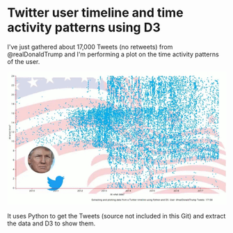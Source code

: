 Twitter user timeline and time activity patterns using D3
=========================================================

I've just gathered about 17,000 Tweets (no retweets) from @realDonaldTrump and I'm performing a plot on the time activity patterns of the user.

![animation](img/animation.gif)

It uses Python to get the Tweets (source not included in this Git) and extract the data and D3 to show them.



